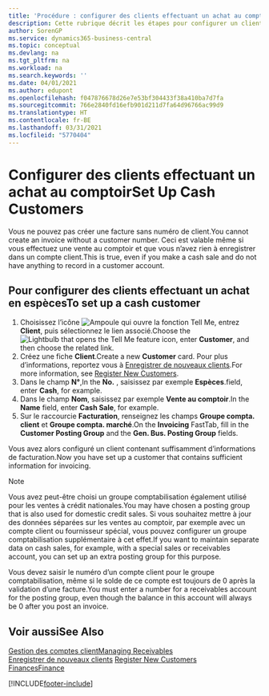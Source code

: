 ```yaml
---
title: 'Procédure : configurer des clients effectuant un achat au comptoir | Microsoft Docs'
description: Cette rubrique décrit les étapes pour configurer un client qui paie en espèces.
author: SorenGP
ms.service: dynamics365-business-central
ms.topic: conceptual
ms.devlang: na
ms.tgt_pltfrm: na
ms.workload: na
ms.search.keywords: ''
ms.date: 04/01/2021
ms.author: edupont
ms.openlocfilehash: f047876678d26e7e53bf304433f38a410ba7d7fa
ms.sourcegitcommit: 766e2840fd16efb901d211d7fa64d96766ac99d9
ms.translationtype: HT
ms.contentlocale: fr-BE
ms.lasthandoff: 03/31/2021
ms.locfileid: "5770404"
---
```

# <a name="set-up-cash-customers"></a><span data-ttu-id="1cb60-103">Configurer des clients effectuant un achat au comptoir</span><span class="sxs-lookup"><span data-stu-id="1cb60-103">Set Up Cash Customers</span></span>
<span data-ttu-id="1cb60-104">Vous ne pouvez pas créer une facture sans numéro de client.</span><span class="sxs-lookup"><span data-stu-id="1cb60-104">You cannot create an invoice without a customer number.</span></span> <span data-ttu-id="1cb60-105">Ceci est valable même si vous effectuez une vente au comptoir et que vous n’avez rien à enregistrer dans un compte client.</span><span class="sxs-lookup"><span data-stu-id="1cb60-105">This is true, even if you make a cash sale and do not have anything to record in a customer account.</span></span>  

## <a name="to-set-up-a-cash-customer"></a><span data-ttu-id="1cb60-106">Pour configurer des clients effectuant un achat en espèces</span><span class="sxs-lookup"><span data-stu-id="1cb60-106">To set up a cash customer</span></span>  
1.  <span data-ttu-id="1cb60-107">Choisissez l’icône ![Ampoule qui ouvre la fonction Tell Me](media/ui-search/search_small.png "Dites-moi ce que vous voulez faire"), entrez **Client**, puis sélectionnez le lien associé.</span><span class="sxs-lookup"><span data-stu-id="1cb60-107">Choose the ![Lightbulb that opens the Tell Me feature](media/ui-search/search_small.png "Tell me what you want to do") icon, enter **Customer**, and then choose the related link.</span></span>  
2.  <span data-ttu-id="1cb60-108">Créez une fiche **Client**.</span><span class="sxs-lookup"><span data-stu-id="1cb60-108">Create a new **Customer** card.</span></span> <span data-ttu-id="1cb60-109">Pour plus d’informations, reportez vous à [Enregistrer de nouveaux clients](sales-how-register-new-customers.md).</span><span class="sxs-lookup"><span data-stu-id="1cb60-109">For more information, see [Register New Customers](sales-how-register-new-customers.md).</span></span>
3.  <span data-ttu-id="1cb60-110">Dans le champ **N°**,</span><span class="sxs-lookup"><span data-stu-id="1cb60-110">In the **No.**</span></span> <span data-ttu-id="1cb60-111">, saisissez par exemple **Espèces**.</span><span class="sxs-lookup"><span data-stu-id="1cb60-111">field, enter **Cash**, for example.</span></span>  
4.  <span data-ttu-id="1cb60-112">Dans le champ **Nom**, saisissez par exemple **Vente au comptoir**.</span><span class="sxs-lookup"><span data-stu-id="1cb60-112">In the **Name** field, enter **Cash Sale**, for example.</span></span>  
5.  <span data-ttu-id="1cb60-113">Sur le raccourcie **Facturation**, renseignez les champs **Groupe compta. client** et **Groupe compta. marché**.</span><span class="sxs-lookup"><span data-stu-id="1cb60-113">On the **Invoicing** FastTab, fill in the **Customer Posting Group** and the **Gen. Bus. Posting Group** fields.</span></span>  

 <span data-ttu-id="1cb60-114">Vous avez alors configuré un client contenant suffisamment d’informations de facturation.</span><span class="sxs-lookup"><span data-stu-id="1cb60-114">Now you have set up a customer that contains sufficient information for invoicing.</span></span>  

> [!NOTE]  
>  <span data-ttu-id="1cb60-115">Vous avez peut-être choisi un groupe comptabilisation également utilisé pour les ventes à crédit nationales.</span><span class="sxs-lookup"><span data-stu-id="1cb60-115">You may have chosen a posting group that is also used for domestic credit sales.</span></span> <span data-ttu-id="1cb60-116">Si vous souhaitez mettre à jour des données séparées sur les ventes au comptoir, par exemple avec un compte client ou fournisseur spécial, vous pouvez configurer un groupe comptabilisation supplémentaire à cet effet.</span><span class="sxs-lookup"><span data-stu-id="1cb60-116">If you want to maintain separate data on cash sales, for example, with a special sales or receivables account, you can set up an extra posting group for this purpose.</span></span>  
>   
>  <span data-ttu-id="1cb60-117">Vous devez saisir le numéro d’un compte client pour le groupe comptabilisation, même si le solde de ce compte est toujours de 0 après la validation d’une facture.</span><span class="sxs-lookup"><span data-stu-id="1cb60-117">You must enter a number for a receivables account for the posting group, even though the balance in this account will always be 0 after you post an invoice.</span></span>  

## <a name="see-also"></a><span data-ttu-id="1cb60-118">Voir aussi</span><span class="sxs-lookup"><span data-stu-id="1cb60-118">See Also</span></span>
[<span data-ttu-id="1cb60-119">Gestion des comptes client</span><span class="sxs-lookup"><span data-stu-id="1cb60-119">Managing Receivables</span></span>](receivables-manage-receivables.md)  
<span data-ttu-id="1cb60-120">[Enregistrer de nouveaux clients](sales-how-register-new-customers.md)  </span><span class="sxs-lookup"><span data-stu-id="1cb60-120">[Register New Customers](sales-how-register-new-customers.md)  </span></span>  
[<span data-ttu-id="1cb60-121">Finances</span><span class="sxs-lookup"><span data-stu-id="1cb60-121">Finance</span></span>](finance.md)  



[!INCLUDE[footer-include](includes/footer-banner.md)]